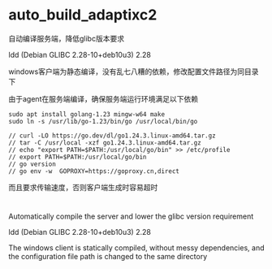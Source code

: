 # auto_build_adaptixc2

自动编译服务端，降低glibc版本要求

ldd (Debian GLIBC 2.28-10+deb10u3) 2.28

windows客户端为静态编译，没有乱七八糟的依赖，修改配置文件路径为同目录下

由于agent在服务端编译，确保服务端运行环境满足以下依赖

```
sudo apt install golang-1.23 mingw-w64 make
sudo ln -s /usr/lib/go-1.23/bin/go /usr/local/bin/go

// curl -LO https://go.dev/dl/go1.24.3.linux-amd64.tar.gz
// tar -C /usr/local -xzf go1.24.3.linux-amd64.tar.gz
// echo "export PATH=$PATH:/usr/local/go/bin" >> /etc/profile
// export PATH=$PATH:/usr/local/go/bin
// go version
// go env -w  GOPROXY=https://goproxy.cn,direct
```
而且要求传输速度，否则客户端生成时容易超时

#

Automatically compile the server and lower the glibc version requirement

ldd (Debian GLIBC 2.28-10+deb10u3) 2.28

The windows client is statically compiled, without messy dependencies, and the configuration file path is changed to the same directory
